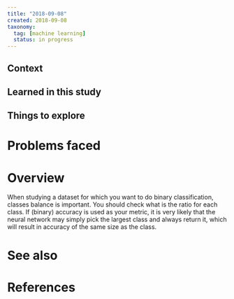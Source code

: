 ```yaml
---
title: "2018-09-08"
created: 2018-09-08
taxonomy:
  tag: [machine learning]
  status: in progress
---
```


## Context

## Learned in this study

## Things to explore

# Problems faced

# Overview
When studying a dataset for which you want to do binary classification, classes balance is important. You should check what is the ratio for each class. If (binary) accuracy is used as your metric, it is very likely that the neural network may simply pick the largest class and always return it, which will result in accuracy of the same size as the class.

# See also

# References
